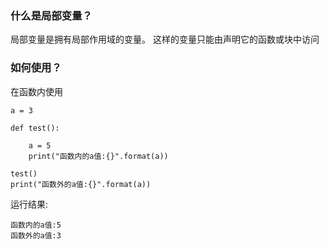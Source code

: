 ### 什么是局部变量？

局部变量是拥有局部作用域的变量。 这样的变量只能由声明它的函数或块中访问

### 如何使用？

在函数内使用

```
a = 3

def test():

    a = 5
    print("函数内的a值:{}".format(a))

test()
print("函数外的a值:{}".format(a))
```

运行结果:

```
函数内的a值:5
函数外的a值:3
```



